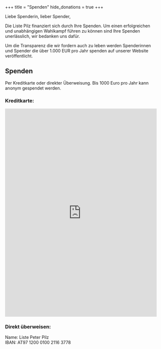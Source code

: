 +++
title = "Spenden"
hide_donations = true
+++

Liebe Spenderin, lieber Spender,

Die Liste Pilz finanziert sich durch Ihre Spenden. Um einen erfolgreichen und unabhängigen Wahlkampf führen zu können sind Ihre Spenden unerlässlich, wir bedanken uns dafür.

Um die Transparenz die wir fordern auch zu leben werden Spenderinnen und Spender die über 1.000 EUR pro Jahr spenden auf unserer Website veröffentlicht.

<a class="anchor" id="spenden"></a>
<h2>Spenden</h2>
<p>Per Kreditkarte oder direkter Überweisung. Bis 1000 Euro pro Jahr kann anonym gespendet werden.</p>
<h3>Kreditkarte:</h3>
<script src="https://donorbox.org/widget.js" type="text/javascript"></script><iframe src="https://donorbox.org/embed/liste-pilz?hide_donation_meter=true" height="685px" width="100%" style="max-width:500px; min-width:310px; max-height:none!important" seamless="seamless" id="dbox-form-embed" name="donorbox" frameborder="0" scrolling="no"></iframe>
<h3>Direkt überweisen:</h3>
<p>Name: Liste Peter Pilz</br>IBAN: AT97 1200 0100 2116 3778</br></p>